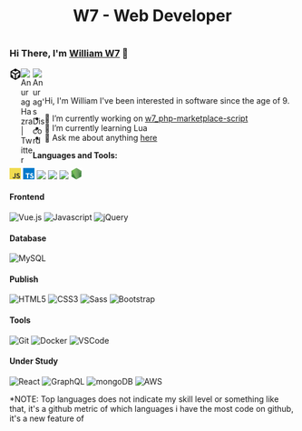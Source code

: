 <div align="center">
  
  <h1>W7 - Web Developer</h1>
</div>

#



### Hi There, I'm [William W7](https://github.com/williamw7) 🦾

<a href="https://codesandbox.io">
  <img align="left" alt="Anurag Hazra | CodeSandbox" width="20px" src="https://raw.githubusercontent.com/anuraghazra/anuraghazra/master/assets/codesandbox.svg" />
</a>
<a href="https://twitter.com/w7">
  <img align="left" alt="Anurag Hazra | Twitter" width="21px" src="https://raw.githubusercontent.com/anuraghazra/anuraghazra/master/assets/twitter.svg" />
</a>
<a href="discord.gg/8e9X5S3Pyg">
  <img align="left" alt="Anurag's Discord" width="21px" src="https://raw.githubusercontent.com/anuraghazra/anuraghazra/master/assets/discord-round.svg" />
</a>

<br />
<br />

Hi, I'm William I've been interested in software since the age of 9.

- 🔭 I’m currently working on [w7_php-marketplace-script](https://github.com/williamw7/w7_php-marketplace-script)
- 🌱 I’m currently learning Lua
- 💬 Ask me about anything [here](https://github.com/williamw7/williamw7/issues)

**Languages and Tools:**  

<code><img height="20" src="https://raw.githubusercontent.com/github/explore/80688e429a7d4ef2fca1e82350fe8e3517d3494d/topics/javascript/javascript.png"></code>
<code><img height="20" src="https://raw.githubusercontent.com/github/explore/80688e429a7d4ef2fca1e82350fe8e3517d3494d/topics/typescript/typescript.png"></code>
<code><img height="20" src="https://upload.wikimedia.org/wikipedia/commons/thumb/8/82/C_Sharp_logo.png/715px-C_Sharp_logo.png"></code>
<code><img height="20" src="https://upload.wikimedia.org/wikipedia/commons/thumb/2/27/PHP-logo.svg/1200px-PHP-logo.svg.png"></code>
<code><img height="20" src="https://download.logo.wine/logo/Lua_(programming_language)/Lua_(programming_language)-Logo.wine.png"></code>
<code><img height="20" src="https://raw.githubusercontent.com/github/explore/80688e429a7d4ef2fca1e82350fe8e3517d3494d/topics/nodejs/nodejs.png"></code>    

 #### Frontend
  ![Vue.js](https://img.shields.io/badge/Vuejs-41B883?logo=Vuejs&logoColor=black&style=flat)
  ![Javascript](https://img.shields.io/badge/JavaScript-F7DF1E?logo=JavaScript&logoColor=black&style=flat)
  ![jQuery](https://img.shields.io/badge/jQuery-0769AD?logo=jQuery&logoColor=white&style=flat)

  #### Database
  ![MySQL](https://img.shields.io/badge/MySQL-4479A1?logo=MySQL&logoColor=white&style=flat)

  #### Publish
  ![HTML5](https://img.shields.io/badge/HTML5-E34F26?logo=HTML5&logoColor=white&style=flat)
  ![CSS3](https://img.shields.io/badge/CSS3-157286?logo=CSS3&logoColor=white&style=flat)
  ![Sass](https://img.shields.io/badge/Sass-CC6699?logo=Sass&logoColor=white&style=flat)
  ![Bootstrap](https://img.shields.io/badge/Bootstrap-563D7C?logo=Bootstrap&logoColor=white&style=flat)

  #### Tools
  ![Git](https://img.shields.io/badge/Git-F05032?logo=Git&logoColor=white&style=flat)
  ![Docker](https://img.shields.io/badge/Docker-2496ED?logo=Docker&logoColor=white&style=flat)
  ![VSCode](https://img.shields.io/badge/VSCode-007ACC?logo=Visual%20Studio%20Code&logoColor=white&style=flat)

  #### Under Study
  ![React](https://img.shields.io/badge/React-61DAFB?logo=React&logoColor=white&style=flat)
  ![GraphQL](https://img.shields.io/badge/GraphQL-E10098?logo=GraphQL&logoColor=white&style=flat)
  ![mongoDB](https://img.shields.io/badge/MongoDB-4DB33D?logo=MongoDB&logoColor=white&style=flat)
  ![AWS](https://img.shields.io/badge/AWS-232F3E?logo=Amazon%20AWS&logoColor=white&style=flat)


<!--- 
  if you have forked this to use on your profile, 
  Change the `github-readme-stats.anuraghazra1.vercel.app` to `github-readme-stats.vercel.app` 
--->

<!-- Change the `github-readme-stats.anuraghazra1.vercel.app` to `github-readme-stats.vercel.app`  -->

*NOTE: Top languages does not indicate my skill level or something like that, it's a github metric of which languages i have the most code on github, it's a new feature of

